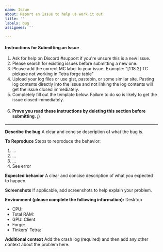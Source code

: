 ```yaml
---
name: Issue
about: Report an Issue to help us work it out
title: ''
labels: bug
assignees: ''

---
```


#### Instructions for Submitting an Issue
1. Ask for help on Discord #support if you're unsure this is a new issue.
2. Please search for existing issues before submitting a new one.
3. Please add the correct MC<version> label to your issue. Example: "[1.18.2] TC pickaxe not working in Tetra forge table"
4. Upload your log files or use gist, pastebin, or some similar site. Pasting log contents directly into the issue and not linking the log contents will get the issue closed immediately.
5. Completely fill out the template below. Failure to do so is likely to get the issue closed immediately.
6. #### Prove you read these instructions by deleting this section before submitting. ;)
---

**Describe the bug**
A clear and concise description of what the bug is.

**To Reproduce**
Steps to reproduce the behavior:
1. ...
2. ...
3. ...
4. See error

**Expected behavior**
A clear and concise description of what you expected to happen.

**Screenshots**
If applicable, add screenshots to help explain your problem. 

**Environment (please complete the following information):**
Desktop
 - CPU:
 - Total RAM:
 - GPU: 
Client
 - Forge:
 - Tinkers' Tetra: 

**Additional context**
Add the crash log (required) and then add any other context about the problem here.
